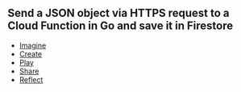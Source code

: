 ## Send a JSON object via HTTPS request to a Cloud Function in Go and save it in Firestore

- [Imagine](1_Imagine/README.md)
- [Create]()
- [Play]()
- [Share]()
- [Reflect]()